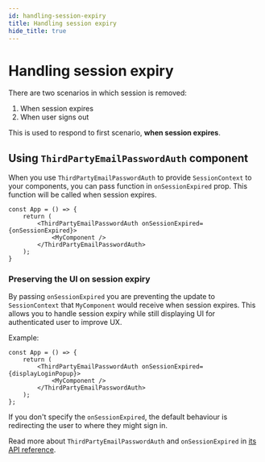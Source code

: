 ```yaml
---
id: handling-session-expiry
title: Handling session expiry
hide_title: true
---
```


# Handling session expiry
There are two scenarios in which session is removed:
1. When session expires
2. When user signs out

This is used to respond to first scenario, **when session expires**.

## Using `ThirdPartyEmailPasswordAuth` component
When you use `ThirdPartyEmailPasswordAuth` to provide `SessionContext` to your components,
you can pass function in `onSessionExpired` prop. This function will be called when session expires.

```tsx
const App = () => {
    return (
        <ThirdPartyEmailPasswordAuth onSessionExpired={onSessionExpired}>
            <MyComponent />
        </ThirdPartyEmailPasswordAuth>
    );
}
```

### Preserving the UI on session expiry
By passing `onSessionExpired` you are preventing the update to `SessionContext` that `MyComponent` would receive
when session expires. This allows you to handle session expiry while still displaying UI for authenticated user to improve UX.

Example:
```tsx
const App = () => {
    return (
        <ThirdPartyEmailPasswordAuth onSessionExpired={displayLoginPopup}>
            <MyComponent />
        </ThirdPartyEmailPasswordAuth>
    );
};
```

If you don't specify the `onSessionExpired`, the default behaviour is redirecting the user to where they might sign in.

Read more about `ThirdPartyEmailPasswordAuth` and `onSessionExpired` in [its API reference](/docs/auth-react/docs/thirdpartyemailpassword/third-party-email-password-auth).
